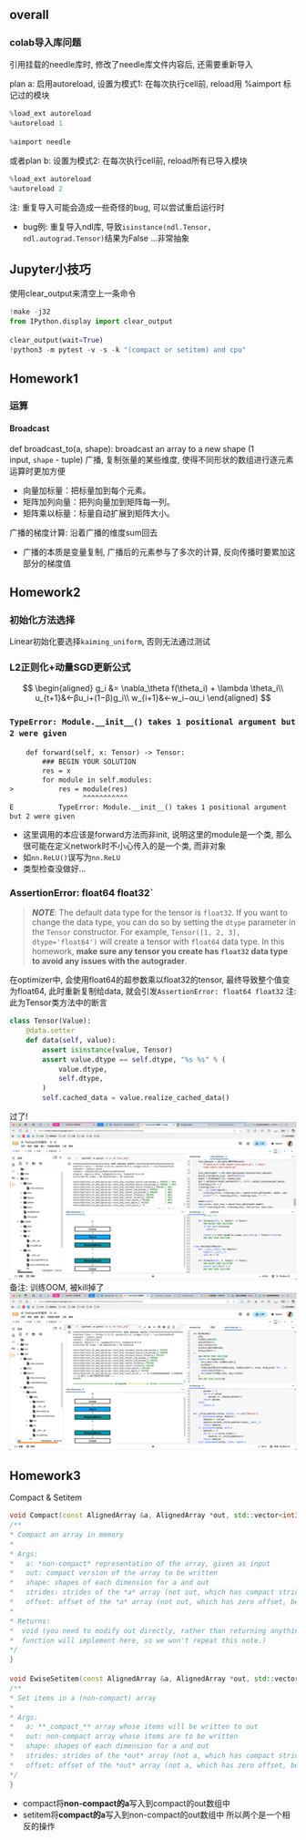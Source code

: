 ## overall

### colab导入库问题
引用挂载的needle库时, 修改了needle库文件内容后, 还需要重新导入

plan a: 启用autoreload, 设置为模式1: 在每次执行cell前, reload用 %aimport 标记过的模块
```python
%load_ext autoreload
%autoreload 1

%aimport needle
```

或者plan b: 
设置为模式2: 在每次执行cell前, reload所有已导入模块
```python
%load_ext autoreload
%autoreload 2
```

注: 重复导入可能会造成一些奇怪的bug, 可以尝试重启运行时
- bug例: 重复导入ndl库, 导致`isinstance(ndl.Tensor, ndl.autograd.Tensor)`结果为False ...非常抽象

## Jupyter小技巧

使用clear_output来清空上一条命令
```python
!make -j32
from IPython.display import clear_output

clear_output(wait=True)
!python3 -m pytest -v -s -k "(compact or setitem) and cpu"
```
## Homework1

### 运算
#### Broadcast
def broadcast_to(a, shape): broadcast an array to a new shape (1 input, `shape` - tuple)
广播, 复制张量的某些维度, 使得不同形状的数组进行逐元素运算时更加方便
- 向量加标量：把标量加到每个元素。
- 矩阵加列向量：把列向量加到矩阵每一列。
- 矩阵乘以标量：标量自动扩展到矩阵大小。


广播的梯度计算: 沿着广播的维度sum回去
- 广播的本质是变量复制, 广播后的元素参与了多次的计算, 反向传播时要累加这部分的梯度值


## Homework2

### 初始化方法选择
Linear初始化要选择`kaiming_uniform`, 否则无法通过测试
### L2正则化+动量SGD更新公式

$$
\begin{aligned}
g_i &= \nabla_\theta f(\theta_i) + \lambda \theta_i\\
u_{t+1}&←βu_i+(1−β)g_i\\
w_{i+1}&←w_i−αu_i
\end{aligned}
$$

### `TypeError: Module.__init__() takes 1 positional argument but 2 were given`

```
    def forward(self, x: Tensor) -> Tensor:
        ### BEGIN YOUR SOLUTION
        res = x
        for module in self.modules:
>           res = module(res)
                  ^^^^^^^^^^^
E           TypeError: Module.__init__() takes 1 positional argument but 2 were given
```
- 这里调用的本应该是forward方法而非init, 说明这里的module是一个类, 那么很可能在定义network时不小心传入的是一个类, 而非对象
- 如`nn.ReLU()`误写为`nn.ReLU`
- 类型检查没做好...
### AssertionError: float64 float32`
> **_NOTE_**: The default data type for the tensor is `float32`. If you want to change the data type, you can do so by setting the `dtype` parameter in the `Tensor` constructor. For example, `Tensor([1, 2, 3], dtype='float64')` will create a tensor with `float64` data type. In this homework, **make sure any tensor you create has `float32` data type to avoid any issues with the autograder**.

在optimizer中, 会使用float64的超参数乘以float32的tensor, 最终导致整个值变为float64, 此时重新复制给data, 就会引发`AssertionError: float64 float32`
注: 此为Tensor类方法中的断言
```python
class Tensor(Value):
    @data.setter
    def data(self, value):
        assert isinstance(value, Tensor)
        assert value.dtype == self.dtype, "%s %s" % (
            value.dtype,
            self.dtype,
        )
        self.cached_data = value.realize_cached_data()
```

过了!
![](10-414%20Homework笔记.assets/IMG-10-414%20Homework笔记-20250822002634905.png)
备注: 训练OOM, 被kill掉了
![](10-414%20Homework笔记.assets/IMG-10-414%20Homework笔记-20250822141618211.png)

## Homework3

Compact & Setitem
```cpp
void Compact(const AlignedArray &a, AlignedArray *out, std::vector<int32_t> shape, std::vector<int32_t> strides, size_t offset){
/**
* Compact an array in memory
*
* Args:
*   a: *non-compact* representation of the array, given as input
*   out: compact version of the array to be written
*   shape: shapes of each dimension for a and out
*   strides: strides of the *a* array (not out, which has compact strides)
*   offset: offset of the *a* array (not out, which has zero offset, being compact)
*
* Returns:
*  void (you need to modify out directly, rather than returning anything; this is true for all the
*  function will implement here, so we won't repeat this note.)
*/
}

void EwiseSetitem(const AlignedArray &a, AlignedArray *out, std::vector<int32_t> shape, std::vector<int32_t> strides, size_t offset){
/**
* Set items in a (non-compact) array
*
* Args:
*   a: **_compact_** array whose items will be written to out
*   out: non-compact array whose items are to be written
*   shape: shapes of each dimension for a and out
*   strides: strides of the *out* array (not a, which has compact strides)
*   offset: offset of the *out* array (not a, which has zero offset, being compact)
*/
}
```
- compact将**non-compact的a**写入到compact的out数组中
- setitem将**compact的a**写入到non-compact的out数组中
所以两个是一个相反的操作